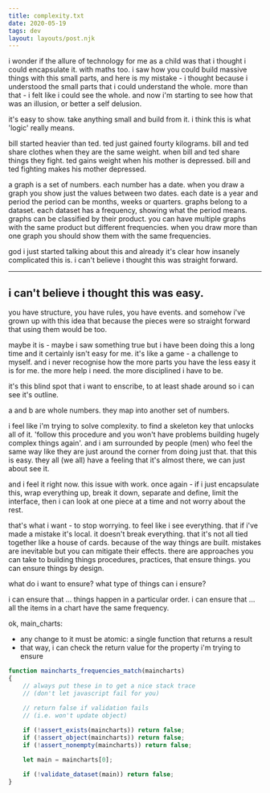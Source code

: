 ```yaml
---
title: complexity.txt
date: 2020-05-19
tags: dev
layout: layouts/post.njk
---
```


i wonder if the allure of technology for me as a child was
that i thought i could encapsulate it.
with maths too. i saw how you could build massive things
with this small parts, and here is my mistake - i thought
because i understood the small parts that i could
understand the whole. more than that - i felt like i could
see the whole. and now i'm starting to see how that was
an illusion, or better a self delusion.

it's easy to show. take anything small and build from it.
i think this is what 'logic' really means.

bill started heavier than ted.
ted just gained fourty kilograms.
bill and ted share clothes when they are the same weight.
when bill and ted share things they fight.
ted gains weight when his mother is depressed.
bill and ted fighting makes his mother depressed.

a graph is a set of numbers.
each number has a date.
when you draw a graph you show just the values between two dates.
each date is a year and period
the period can be months, weeks or quarters.
graphs belong to a dataset.
each dataset has a frequency, showing what the period means.
graphs can be classified by their product.
you can have multiple graphs with the same product but different frequencies.
when you draw more than one graph you should show them with the same frequencies.

god i just started talking about this
and already it's clear how insanely complicated this is.
i can't believe i thought this was straight forward.

---
i can't believe i thought this was easy.
---

you have structure, you have rules, you have events.
and somehow i've grown up with this idea that because the pieces were so straight
forward that using them would be too.

maybe it is - maybe i saw something true
but i have been doing this a long time
and it certainly isn't easy for me.
it's like a game - a challenge to myself.
and i never recognise how the more parts you have the less easy it is for me.
the more help i need. the more disciplined i have to be.

it's this blind spot that i want to enscribe, to at least shade around
so i can see it's outline.

a and b are whole numbers.
they map into another set of numbers.

i feel like i'm trying to solve complexity.
to find a skeleton key that unlocks all of it.
'follow this procedure and you won't have problems
building hugely complex things again'.
and i am surrounded by people (men) who feel the same way
like they are just around the corner from doing just that.
that this is easy. they all (we all) have a feeling that
it's almost there, we can just about see it.

and i feel it right now. this issue with work.
once again - if i just encapsulate this, wrap everything up,
break it down, separate and define, limit the interface,
then i can look at one piece at a time and not worry about
the rest.

that's what i want - to stop worrying.
to feel like i see everything.
that if i've made a mistake it's local. it doesn't break everything.
that it's not all tied together like a house of cards.
because of the way things are built.
mistakes are inevitable but you can mitigate their effects.
there are approaches you can take to building things
procedures, practices,
that ensure things. you can ensure things by design.

what do i want to ensure?
what type of things can i ensure?

i can ensure that ... things happen in a particular order.
i can ensure that ... all the items in a chart have the same frequency.

ok, main_charts:

 - any change to it must be atomic: a single function that returns a result
 - that way, i can check the return value for the property i'm trying to ensure

```js
function maincharts_frequencies_match(maincharts)
{
	// always put these in to get a nice stack trace
	// (don't let javascript fail for you)
	
	// return false if validation fails
	// (i.e. won't update object)

	if (!assert_exists(maincharts)) return false;
	if (!assert_object(maincharts)) return false;
	if (!assert_nonempty(maincharts)) return false;

	let main = maincharts[0];

	if (!validate_dataset(main)) return false;
}
```